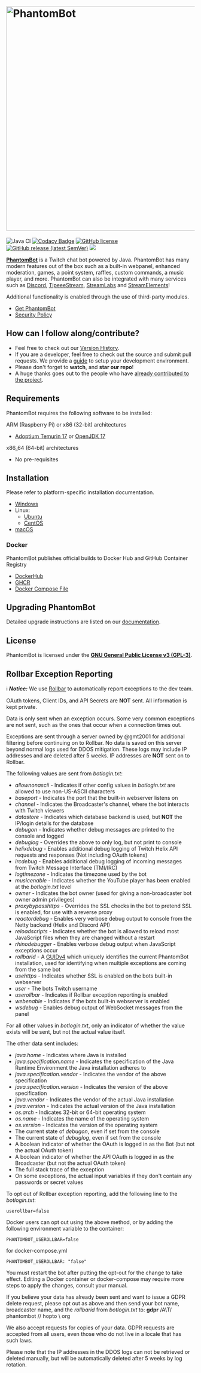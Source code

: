 
# <img alt="PhantomBot" src="https://phantombot.dev/common/images/brand.png" width="600px"/>

![Java CI](https://github.com/PhantomBot/PhantomBot/workflows/Java%20CI/badge.svg)
[![Codacy Badge](https://app.codacy.com/project/badge/Grade/e78b35af8f2442d7a8c5040c41164739)](https://www.codacy.com/gh/PhantomBot/PhantomBot/dashboard?utm_source=github.com&amp;utm_medium=referral&amp;utm_content=PhantomBot/PhantomBot&amp;utm_campaign=Badge_Grade)
[![GitHub license](https://img.shields.io/github/license/PhantomBot/PhantomBot)](https://github.com/PhantomBot/PhantomBot/blob/master/LICENSE)
[![GitHub release (latest SemVer)](https://img.shields.io/github/v/release/PhantomBot/PhantomBot?sort=semver)](https://github.com/PhantomBot/PhantomBot/releases/latest)
[<img src="https://discordapp.com/api/guilds/107910097937682432/widget.png?style=shield">](https://discord.gg/YKvMd78)

[**PhantomBot**](https://phantombot.dev) is a Twitch chat bot powered by Java. PhantomBot has many modern features out of the box such as a built-in webpanel, enhanced moderation, games, a point system, raffles, custom commands, a music player, and more. PhantomBot can also be integrated with many services such as [Discord](https://discordapp.com/), [TipeeeStream](https://tipeeestream.com), [StreamLabs](https://streamlabs.com) and [StreamElements](https://streamelements.com)!

Additional functionality is enabled through the use of third-party modules.

* [Get PhantomBot](https://phantombot.dev "PhantomBot Guides and OAuth")
* [Security Policy](https://github.com/PhantomBot/PhantomBot/blob/master/SECURITY.md)

## How can I follow along/contribute?

* Feel free to check out our [Version History](https://github.com/PhantomBot/PhantomBot/releases).
* If you are a developer, feel free to check out the source and submit pull requests. We provide a [guide](https://github.com/PhantomBot/PhantomBot/blob/master/development-resources/DEVSETUP.md) to setup your development environment.
* Please don't forget to **watch**, and **star our repo**!
* A huge thanks goes out to the people who have [already contributed to the project](https://github.com/PhantomBot/PhantomBot/graphs/contributors).

## Requirements

PhantomBot requires the following software to be installed:

ARM (Raspberry Pi) or x86 (32-bit) architectures
* [Adoptium Temurin 17](https://adoptium.net/) or [OpenJDK 17](https://openjdk.java.net/)

x86_64 (64-bit) architectures
* No pre-requisites

## Installation
Please refer to platform-specific installation documentation.
* [Windows](https://phantombot.dev/guides/#guide=content/setupbot/windows)
* Linux:
  * [Ubuntu](https://phantombot.dev/guides/#guide=content/setupbot/ubuntu)
  * [CentOS](https://phantombot.dev/guides/#guide=content/setupbot/centos)
* [macOS](https://phantombot.dev/guides/#guide=content/setupbot/macos)

### Docker
PhantomBot publishes official builds to Docker Hub and GitHub Container Registry
* [DockerHub](https://hub.docker.com/r/gmt2001/phantombot-stable)
* [GHCR](https://github.com/PhantomBot/PhantomBot/pkgs/container/phantombot)
* [Docker Compose File](https://github.com/PhantomBot/PhantomBot/blob/master/docker-compose.yml)

## Upgrading PhantomBot

Detailed upgrade instructions are listed on our [documentation](https://phantombot.dev/guides/#guide=content/setupbot/updatebot).

## License

PhantomBot is licensed under the [**GNU General Public License v3 (GPL-3)**](https://www.gnu.org/copyleft/gpl.html).

## Rollbar Exception Reporting
:information_source: ***Notice:*** We use [Rollbar](https://rollbar.com) to automatically report exceptions to the dev team.

OAuth tokens, Client IDs, and API Secrets are **NOT** sent. All information is kept private.

Data is only sent when an exception occurs. Some very common exceptions are not sent, such as the ones that occur when a connection times out.

Exceptions are sent through a server owned by @gmt2001 for additional filtering before continuing on to Rollbar. No data is saved on this server beyond normal logs used for DDOS mitigation. These logs may include IP addresses and are deleted after 5 weeks. IP addresses are **NOT** sent on to Rollbar.

The following values are sent from _botlogin.txt_:
- _allownonascii_ - Indicates if other config values in _botlogin.txt_ are allowed to use non-US-ASCII characters
- _baseport_ - Indicates the port that the built-in webserver listens on
- _channel_ - Indicates the Broadcaster's channel, where the bot interacts with Twitch viewers
- _datastore_ - Indicates which database backend is used, but **NOT** the IP/login details for the database
- _debugon_ - Indicates whether debug messages are printed to the console and logged
- _debuglog_ - Overrides the above to only log, but not print to console
- _helixdebug_ - Enables additional debug logging of Twitch Helix API requests and responses (Not including OAuth tokens)
- _ircdebug_ - Enables additional debug logging of incoming messages from Twitch Message Interface (TMI/IRC)
- _logtimezone_ - Indicates the timezone used by the bot
- _musicenable_ - Indicates whether the YouTube player has been enabled at the _botlogin.txt_ level
- _owner_ - Indicates the bot owner (used for giving a non-broadcaster bot owner admin privileges)
- _proxybypasshttps_ - Overrides the SSL checks in the bot to pretend SSL is enabled, for use with a reverse proxy
- _reactordebug_ - Enables very verbose debug output to console from the Netty backend (Helix and Discord API)
- _reloadscripts_ - Indicates whether the bot is allowed to reload most JavaScript files when they are changed without a restart
- _rhinodebugger_ - Enables verbose debug output when JavaScript exceptions occur
- _rollbarid_ - A [GUIDv4](https://en.wikipedia.org/wiki/GUID#Version_4_(random)) which uniquely identifies the current PhantomBot installation, used for identifying when multiple exceptions are coming from the same bot
- _usehttps_ - Indicates whether SSL is enabled on the bots built-in webserver
- _user_ - The bots Twitch username
- _userollbar_ - Indicates if Rollbar exception reporting is enabled
- _webenable_ - Indicates if the bots built-in webserver is enabled
- _wsdebug_ - Enables debug output of WebSocket messages from the panel

For all other values in _botlogin.txt_, only an indicator of whether the value exists will be sent, but not the actual value itself.

The other data sent includes:
- _java.home_ - Indicates where Java is installed
- _java.specification.name_ - Indicates the specification of the Java Runtime Environment the Java installation adheres to
- _java.specification.vendor_ - Indicates the vendor of the above specification
- _java.specification.version_ - Indicates the version of the above specification
- _java.vendor_ - Indicates the vendor of the actual Java installation
- _java.version_ - Indicates the actual version of the Java installation
- _os.arch_ - Indicates 32-bit or 64-bit operating system
- _os.name_ - Indicates the name of the operating system
- _os.version_ - Indicates the version of the operating system
- The current state of _debugon_, even if set from the console
- The current state of _debuglog_, even if set from the console
- A boolean indicator of whether the OAuth is logged in as the Bot (but not the actual OAuth token)
- A boolean indicator of whether the API OAuth is logged in as the Broadcaster (but not the actual OAuth token)
- The full stack trace of the exception
- On some exceptions, the actual input variables if they don't contain any passwords or secret values

To opt out of Rollbar exception reporting, add the following line to the _botlogin.txt_:
```
userollbar=false
```

Docker users can opt out using the above method, or by adding the following environment variable to the container:
```
PHANTOMBOT_USEROLLBAR=false
```

for docker-compose.yml
```
PHANTOMBOT_USEROLLBAR: "false"
```

You must restart the bot after putting the opt-out for the change to take effect. Editing a Docker container or docker-compose may require more steps to apply the changes, consult your manual.

If you believe your data has already been sent and want to issue a GDPR delete request, please opt out as above and then send your bot name, broadcaster name, and  the _rollbarid_ from _botlogin.txt_ to: **gdpr** /A\T/ phantombot // hopto \\ org

We also accept requests for copies of your data. GDPR requests are accepted from all users, even those who do not live in a locale that has such laws.

Please note that the IP addresses in the DDOS logs can not be retrieved or deleted manually, but will be automatically deleted after 5 weeks by log rotation.
